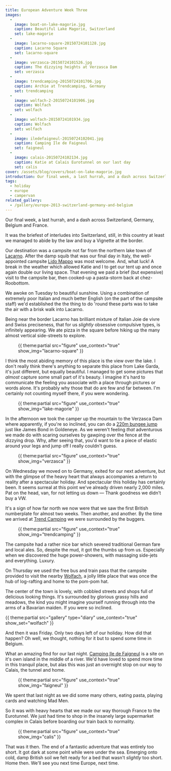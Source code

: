 ```yaml
---
title: European Adventure Week Three
images:
  - 
    image: boat-on-lake-magorie.jpg
    caption: Beautiful Lake Magorie, Switzerland
    set: lake-magorie
  - 
    image: lacarno-square-20150724101128.jpg
    caption: Lacarno Square
    set: lacarno-square
  - 
    image: verzasca-20150724101526.jpg
    caption: The dizzying heights at Verzasca Dam
    set: verzasca
  - 
    image: trendcamping-20150724101706.jpg
    caption: Archie at Trendcamping, Germany
    set: trendcamping
  - 
    image: wolfach-2-20150724101906.jpg
    caption: Wolfach
    set: wolfach
  - 
    image: wolfach-20150724101934.jpg
    caption: Wolfach
    set: wolfach
  - 
    image: iledefaigneul-20150724102041.jpg
    caption: Camping Ile de Faigneul
    set: faigneul
  - 
    image: calais-20150724102134.jpg
    caption: Katie at Calais Eurotunnel on our last day
    set: calis
cover: /assets/blog/covers/boat-on-lake-magorie.jpg
introduction: Our final week, a last hurrah, and a dash across Switzerland, Germany, Belgium and France.
tags:
  - holiday
  - europe
  - campervan
related_gallery:
  - /gallery/europe-2013-switzerland-germany-and-belgium
---
```

Our final week, a last hurrah, and a dash across Switzerland, Germany, Belgium and France.

It was the briefest of interludes into Switzerland, still, in this country at least we managed to abide by the law and buy a Vignette at the border. 

Our destination was a campsite not far from the northern lake town of [Lacarno](http://en.wikipedia.org/wiki/Locarno). After the damp squib that was our final day in Italy, the well-appointed campsite [Lido Mappo](http://www.lidomappo.ch) was most welcome. And, what luck! A break in the weather which allowed Katie and I to get our tent up and once again double our living space. That evening we paid a brief (but expensive) visit to the campsite bar, then cooked-up a pasta-storm back at chez-Roobottom.

We awoke on Tuesday to beautiful sunshine. Using a combination of extremely poor Italian and much better English (on the part of the campsite staff) we'd established the the thing to do 'round these parts was to take the air with a brisk walk into Lacarno. 

Being near the border Lacarno has brilliant mixture of Italian Joie de vivre and Swiss preciseness, that for us *slightly* obsessive compulsive types, is infinitely appearing. We ate pizza in the square before hiking up the many almost vertical side-streets to explore. 

<figure class="inline">{{ theme:partial src="figure" use_context="true" show_img="lacarno-square" }}</figure>

I think the most abiding memory of this place is the view over the lake. I don't really think there's anything to separate this place from Lake Garda, it's just different, but equally beautiful. I managed to get some pictures that *almost* capture some small part of it's beauty. I imagine it's hard to communicate the feeling you associate with a place through pictures or words alone. It's probably why those that do are few and far between. I'm certainly not counting myself there, if you were wondering.

<figure class="inline">{{ theme:partial src="figure" use_context="true" show_img="lake-magorie" }}</figure>

In the afternoon we took the camper up the mountain to the Verzasca Dam where apparently, if you're so inclined, you can do a [220m bungee jump](http://www.trekking.ch/en/bungy/007-bungy-jumping-verzasca-like-james-bond) just like James Bond in Goldeneye. As we weren't feeling *that* adventurous we made do with scaring ourselves by gawping over the fence at the dizzying drop. Why, after seeing that, you'd want to tie a piece of elastic around your legs and jump off I really couldn't guess. 

<figure class="inline">{{ theme:partial src="figure" use_context="true" show_img="verzasca" }}</figure>

On Wednesday we moved on to Germany, exited for our next adventure, but with the glimpse of the heavy heart that always accompanies a return to reality after a spectacular holiday. And spectacular this holiday has certainly been. It seems surreal at this point we've already driven nearly 2,000 miles. Pat on the head, van, for not letting us down — Thank goodness we didn't buy a VW.

It's a sign of how far north we now were that we saw the first British numberplate for almost two weeks. Then another, and another. By the time we arrived at [Trend Camping](http://www.trendcamping.de) we were surrounded by the buggers. 

<figure class="inline">{{ theme:partial src="figure" use_context="true" show_img="trendcamping" }}</figure>	

The campsite had a rather nice bar which severed traditional German fare and local ales. So, despite the mud, it got the thumbs up from us. Especially when we discovered the huge power-showers, with massaging side-jets and everything. Luxury.

On Thursday we used the free bus and train pass that the campsite provided to visit the nearby [Wolfach](http://en.wikipedia.org/wiki/Wolfach), a jolly little place that was once the hub of log-rafting and home to the pom-pom hat.	

The center of the town is lovely, with cobbled streets and shops full of delicious looking things. It's surrounded by glorious grassy hills and meadows, the kind you might imagine yourself running through into the arms of a Bavarian maiden. If you were so inclined. 

<div class="gallery">{{ theme:partial src="gallery" type="diary" use_context="true" show_set="wolfach" }}</div>

And then it was Friday. Only two days left of our holiday. How did that happen? Oh well, we thought, nothing for it but to spend some time in Belgium.

What an amazing find for our last night. [Camping Ile de Faigneul](http://www.iledefaigneul.com) is a site on it's own island in the middle of a river. We'd have loved to spend more time in this tranquil place, but alas this was just an overnight stop on our way to Calais, the tunnel and home.

<figure class="inline">{{ theme:partial src="figure" use_context="true" show_img="faigneul" }}</figure>
	
We spent that last night as we did some many others, eating pasta, playing cards and watching Mad Men. 

So it was with heavy hearts that we made our way thorough France to the Eurotunnel. We just had time to shop in the insanely large supermarket complex in Calais before boarding our train back to normality.

<figure class="inline">{{ theme:partial src="figure" use_context="true" show_img="calis" }}</figure>

That was it then. The end of a fantastic adventure that was entirely too short. It got dark at some point while were under the sea. Emerging onto cold, damp British soil we felt ready for a bed that wasn't *slightly* too short. Home then. We'll see you next time Europe, next time.